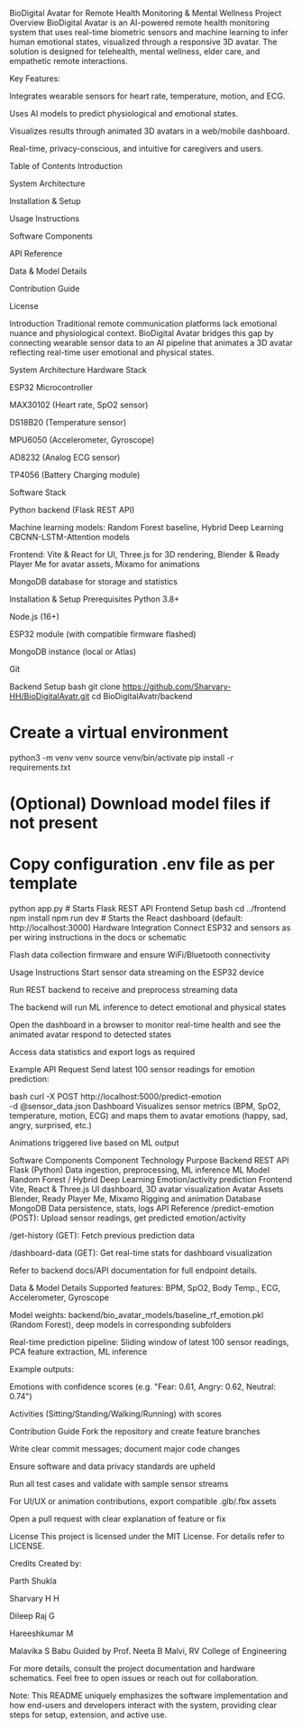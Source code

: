 BioDigital Avatar for Remote Health Monitoring & Mental Wellness
Project Overview
BioDigital Avatar is an AI-powered remote health monitoring system that uses real-time biometric sensors and machine learning to infer human emotional states, visualized through a responsive 3D avatar. The solution is designed for telehealth, mental wellness, elder care, and empathetic remote interactions.

Key Features:

Integrates wearable sensors for heart rate, temperature, motion, and ECG.

Uses AI models to predict physiological and emotional states.

Visualizes results through animated 3D avatars in a web/mobile dashboard.

Real-time, privacy-conscious, and intuitive for caregivers and users.

Table of Contents
Introduction

System Architecture

Installation & Setup

Usage Instructions

Software Components

API Reference

Data & Model Details

Contribution Guide

License

Introduction
Traditional remote communication platforms lack emotional nuance and physiological context. BioDigital Avatar bridges this gap by connecting wearable sensor data to an AI pipeline that animates a 3D avatar reflecting real-time user emotional and physical states.

System Architecture
Hardware Stack

ESP32 Microcontroller

MAX30102 (Heart rate, SpO2 sensor)

DS18B20 (Temperature sensor)

MPU6050 (Accelerometer, Gyroscope)

AD8232 (Analog ECG sensor)

TP4056 (Battery Charging module)

Software Stack

Python backend (Flask REST API)

Machine learning models: Random Forest baseline, Hybrid Deep Learning CBCNN-LSTM-Attention models

Frontend: Vite & React for UI, Three.js for 3D rendering, Blender & Ready Player Me for avatar assets, Mixamo for animations

MongoDB database for storage and statistics

Installation & Setup
Prerequisites
Python 3.8+

Node.js (16+)

ESP32 module (with compatible firmware flashed)

MongoDB instance (local or Atlas)

Git

Backend Setup
bash
git clone https://github.com/Sharvary-HH/BioDigitalAvatr.git
cd BioDigitalAvatr/backend
# Create a virtual environment
python3 -m venv venv
source venv/bin/activate
pip install -r requirements.txt
# (Optional) Download model files if not present
# Copy configuration .env file as per template
python app.py  # Starts Flask REST API
Frontend Setup
bash
cd ../frontend
npm install
npm run dev  # Starts the React dashboard (default: http://localhost:3000)
Hardware Integration
Connect ESP32 and sensors as per wiring instructions in the docs or schematic

Flash data collection firmware and ensure WiFi/Bluetooth connectivity

Usage Instructions
Start sensor data streaming on the ESP32 device

Run REST backend to receive and preprocess streaming data

The backend will run ML inference to detect emotional and physical states

Open the dashboard in a browser to monitor real-time health and see the animated avatar respond to detected states

Access data statistics and export logs as required

Example API Request
Send latest 100 sensor readings for emotion prediction:

bash
curl -X POST http://localhost:5000/predict-emotion \
     -d @sensor_data.json
Dashboard
Visualizes sensor metrics (BPM, SpO2, temperature, motion, ECG) and maps them to avatar emotions (happy, sad, angry, surprised, etc.)

Animations triggered live based on ML output

Software Components
Component	Technology	Purpose
Backend REST API	Flask (Python)	Data ingestion, preprocessing, ML inference
ML Model	Random Forest / Hybrid Deep Learning	Emotion/activity prediction
Frontend	Vite, React & Three.js	UI dashboard, 3D avatar visualization
Avatar Assets	Blender, Ready Player Me, Mixamo	Rigging and animation
Database	MongoDB	Data persistence, stats, logs
API Reference
/predict-emotion (POST): Upload sensor readings, get predicted emotion/activity

/get-history (GET): Fetch previous prediction data

/dashboard-data (GET): Get real-time stats for dashboard visualization

Refer to backend docs/API documentation for full endpoint details.

Data & Model Details
Supported features: BPM, SpO2, Body Temp., ECG, Accelerometer, Gyroscope

Model weights: backend/bio_avatar_models/baseline_rf_emotion.pkl (Random Forest), deep models in corresponding subfolders

Real-time prediction pipeline: Sliding window of latest 100 sensor readings, PCA feature extraction, ML inference

Example outputs:

Emotions with confidence scores (e.g. "Fear: 0.61, Angry: 0.62, Neutral: 0.74")

Activities (Sitting/Standing/Walking/Running) with scores

Contribution Guide
Fork the repository and create feature branches

Write clear commit messages; document major code changes

Ensure software and data privacy standards are upheld

Run all test cases and validate with sample sensor streams

For UI/UX or animation contributions, export compatible .glb/.fbx assets

Open a pull request with clear explanation of feature or fix

License
This project is licensed under the MIT License. For details refer to LICENSE.

Credits
Created by:

Parth Shukla

Sharvary H H

Dileep Raj G

Hareeshkumar M

Malavika S Babu
Guided by Prof. Neeta B Malvi, RV College of Engineering

For more details, consult the project documentation and hardware schematics. Feel free to open issues or reach out for collaboration.

Note: This README uniquely emphasizes the software implementation and how end-users and developers interact with the system, providing clear steps for setup, extension, and active use.